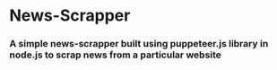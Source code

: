 # News-Scrapper
### A simple news-scrapper built using puppeteer.js library in node.js to scrap news from a particular website
